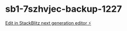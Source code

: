 # sb1-7szhvjec-backup-1227

[Edit in StackBlitz next generation editor ⚡️](https://stackblitz.com/~/github.com/Kevin254963/sb1-7szhvjec-backup-1227)